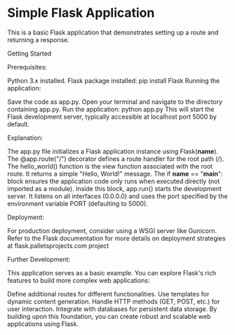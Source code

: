 # Simple Flask Application 

This is a basic Flask application that demonstrates setting up a route and returning a response.

Getting Started

Prerequisites:

Python 3.x installed.
Flask package installed: pip install Flask
Running the application:

Save the code as app.py.
Open your terminal and navigate to the directory containing app.py.
Run the application: python app.py
This will start the Flask development server, typically accessible at localhost port 5000 by default.

Explanation:

The app.py file initializes a Flask application instance using Flask(__name__).
The @app.route("/") decorator defines a route handler for the root path (/).
The hello_world() function is the view function associated with the root route. It returns a simple "Hello, World!" message.
The if __name__ == "__main__": block ensures the application code only runs when executed directly (not imported as a module).
Inside this block, app.run() starts the development server. It listens on all interfaces (0.0.0.0) and uses the port
specified by the environment variable PORT (defaulting to 5000).

Deployment:

For production deployment, consider using a WSGI server like Gunicorn. 
Refer to the Flask documentation for more details on deployment strategies at 
flask.palletsprojects.com project

Further Development:

This application serves as a basic example. You can explore Flask's rich features to build more complex web applications:

Define additional routes for different functionalities.
Use templates for dynamic content generation.
Handle HTTP methods (GET, POST, etc.) for user interaction.
Integrate with databases for persistent data storage.
By building upon this foundation, you can create robust and scalable web applications using Flask.

